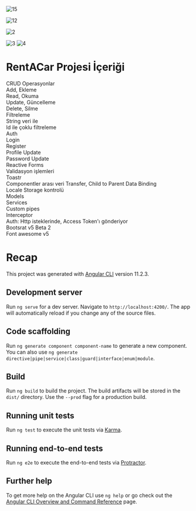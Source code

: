 ![15](https://user-images.githubusercontent.com/78306654/115213801-8d760900-a10a-11eb-8851-122d00711175.PNG)

![12](https://user-images.githubusercontent.com/78306654/115202474-1c7d2400-a0ff-11eb-853a-ba5739d17ddc.png)

![2](https://user-images.githubusercontent.com/78306654/115202776-6bc35480-a0ff-11eb-9dcd-bb4afc1c3a8c.PNG)

![3](https://user-images.githubusercontent.com/78306654/115203036-b3e27700-a0ff-11eb-8846-82d309ae786f.PNG)
![4](https://user-images.githubusercontent.com/78306654/115203142-cfe61880-a0ff-11eb-8b85-b308e2b23dfe.PNG)

# RentACar Projesi İçeriği<br/> 

CRUD Operasyonlar<br/>
Add, Ekleme<br/>
Read, Okuma<br/>
Update, Güncelleme<br/>
Delete, Silme<br/>
Filtreleme<br/>
String veri ile<br/>
Id ile çoklu filtreleme<br/>
Auth<br/>
Login<br/>
Register<br/>
Profile Update<br/>
Password Update<br/>
Reactive Forms<br/>
Validasyon işlemleri<br/>
Toastr<br/>
Componentler arası veri Transfer, Child to Parent Data Binding<br/>
Locale Storage kontrolü<br/>
Models<br/>
Services<br/>
Custom pipes<br/>
Interceptor<br/>
Auth: Http isteklerinde, Access Token'ı gönderiyor<br/>
Bootsrat v5 Beta 2<br/>
Font awesome v5<br/>

# Recap

This project was generated with [Angular CLI](https://github.com/angular/angular-cli) version 11.2.3.

## Development server

Run `ng serve` for a dev server. Navigate to `http://localhost:4200/`. The app will automatically reload if you change any of the source files.

## Code scaffolding

Run `ng generate component component-name` to generate a new component. You can also use `ng generate directive|pipe|service|class|guard|interface|enum|module`.

## Build

Run `ng build` to build the project. The build artifacts will be stored in the `dist/` directory. Use the `--prod` flag for a production build.

## Running unit tests

Run `ng test` to execute the unit tests via [Karma](https://karma-runner.github.io).

## Running end-to-end tests

Run `ng e2e` to execute the end-to-end tests via [Protractor](http://www.protractortest.org/).

## Further help

To get more help on the Angular CLI use `ng help` or go check out the [Angular CLI Overview and Command Reference](https://angular.io/cli) page.
